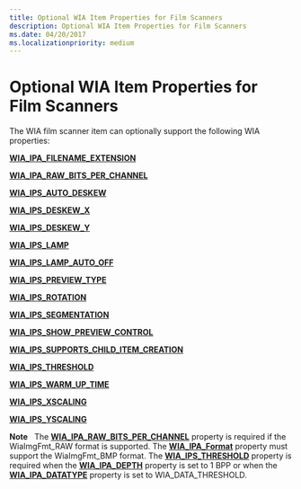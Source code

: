 ```yaml
---
title: Optional WIA Item Properties for Film Scanners
description: Optional WIA Item Properties for Film Scanners
ms.date: 04/20/2017
ms.localizationpriority: medium
---
```


# Optional WIA Item Properties for Film Scanners





The WIA film scanner item can optionally support the following WIA properties:

[**WIA\_IPA\_FILENAME\_EXTENSION**](./wia-ipa-filename-extension.md)

[**WIA\_IPA\_RAW\_BITS\_PER\_CHANNEL**](./wia-ipa-raw-bits-per-channel.md)

[**WIA\_IPS\_AUTO\_DESKEW**](./wia-ips-auto-deskew.md)

[**WIA\_IPS\_DESKEW\_X**](./wia-ips-deskew-x.md)

[**WIA\_IPS\_DESKEW\_Y**](./wia-ips-deskew-y.md)

[**WIA\_IPS\_LAMP**](./wia-ips-lamp.md)

[**WIA\_IPS\_LAMP\_AUTO\_OFF**](./wia-ips-lamp-auto-off.md)

[**WIA\_IPS\_PREVIEW\_TYPE**](./wia-ips-preview-type.md)

[**WIA\_IPS\_ROTATION**](./wia-ips-rotation.md)

[**WIA\_IPS\_SEGMENTATION**](./wia-ips-segmentation.md)

[**WIA\_IPS\_SHOW\_PREVIEW\_CONTROL**](./wia-ips-show-preview-control.md)

[**WIA\_IPS\_SUPPORTS\_CHILD\_ITEM\_CREATION**](./wia-ips-supports-child-item-creation.md)

[**WIA\_IPS\_THRESHOLD**](./wia-ips-threshold.md)

[**WIA\_IPS\_WARM\_UP\_TIME**](./wia-ips-warm-up-time.md)

[**WIA\_IPS\_XSCALING**](./wia-ips-xscaling.md)

[**WIA\_IPS\_YSCALING**](./wia-ips-yscaling.md)

**Note**   The [**WIA\_IPA\_RAW\_BITS\_PER\_CHANNEL**](./wia-ipa-raw-bits-per-channel.md) property is required if the WiaImgFmt\_RAW format is supported. The [**WIA\_IPA\_Format**](./wia-ipa-format.md) property must support the WiaImgFmt\_BMP format. The [**WIA\_IPS\_THRESHOLD**](./wia-ips-threshold.md) property is required when the [**WIA\_IPA\_DEPTH**](./wia-ipa-depth.md) property is set to 1 BPP or when the [**WIA\_IPA\_DATATYPE**](./wia-ipa-datatype.md) property is set to WIA\_DATA\_THRESHOLD.

 

 

